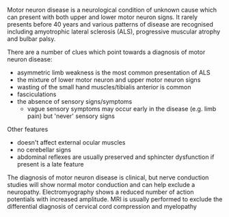 Motor neuron disease is a neurological condition of unknown cause which can present with both upper and lower motor neuron signs. It rarely presents before 40 years and various patterns of disease are recognised including amyotrophic lateral sclerosis (ALS), progressive muscular atrophy and bulbar palsy.  
  
There are a number of clues which point towards a diagnosis of motor neuron disease:  
* asymmetric limb weakness is the most common presentation of ALS
* the mixture of lower motor neuron and upper motor neuron signs
* wasting of the small hand muscles/tibialis anterior is common
* fasciculations
* the absence of sensory signs/symptoms
	+ vague sensory symptoms may occur early in the disease (e.g. limb pain) but 'never' sensory signs

  
Other features  
* doesn't affect external ocular muscles
* no cerebellar signs
* abdominal reflexes are usually preserved and sphincter dysfunction if present is a late feature

  
The diagnosis of motor neuron disease is clinical, but nerve conduction studies will show normal motor conduction and can help exclude a neuropathy. Electromyography shows a reduced number of action potentials with increased amplitude. MRI is usually performed to exclude the differential diagnosis of cervical cord compression and myelopathy